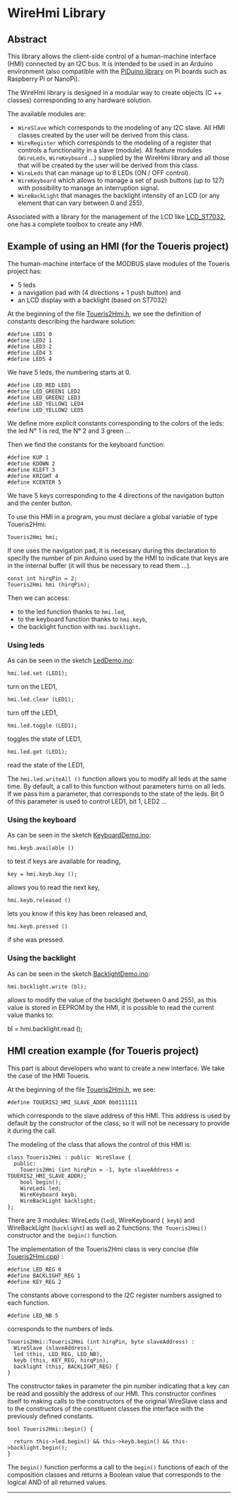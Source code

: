 # WireHmi Library

## Abstract

This library allows the client-side control of a human-machine interface (HMI) connected by an I2C bus. It is intended to be used in an Arduino environment (also compatible with the [PiDuino library](https://github.com/epsilonrt/piduino) on Pi boards such as Raspberry Pi or NanoPi).

The WireHmi library is designed in a modular way to create objects (C ++ classes) corresponding to any hardware solution.

The available modules are:

* `WireSlave` which corresponds to the modeling of any I2C slave. All HMI classes created by the user will be derived from this class.  
* `WireRegister` which corresponds to the modeling of a register that controls a functionality in a slave (module). All feature modules (`WireLeds`, `WireKeyboard` ...) supplied by the WireHmi library and all those that will be created by the user will be derived from this class.  
* `WireLeds` that can manage up to 8 LEDs (ON / OFF control).  
* `WireKeyboard` which allows to manage a set of push buttons (up to 127) with possibility to manage an interruption signal.  
* `WireBackLight` that manages the backlight intensity of an LCD (or any element that can vary between 0 and 255).

Associated with a library for the management of the LCD like [LCD_ST7032](https://github.com/epsilonrt/LCD_ST7032), one has a complete toolbox to create any HMI.

## Example of using an HMI (for the **Toueris** project)

The human-machine interface of the MODBUS slave modules of the Toueris project has:

* 5 leds
* a navigation pad with (4 directions + 1 push button) and
* an LCD display with a backlight (based on ST7032)

At the beginning of the file [Toueris2Hmi.h](https://github.com/epsilonrt/WireHmi/blob/master/src/Toueris2Hmi.h), we see the definition of constants describing the hardware solution:

    #define LED1 0
    #define LED2 1
    #define LED3 2
    #define LED4 3
    #define LED5 4

We have 5 leds, the numbering starts at 0.

    #define LED_RED LED1
    #define LED_GREEN1 LED2
    #define LED_GREEN2 LED3
    #define LED_YELLOW1 LED4
    #define LED_YELLOW2 LED5

We define more explicit constants corresponding to the colors of the leds: the led N° 1 is red, the N° 2 and 3 green ...

Then we find the constants for the keyboard function:

    #define KUP 1
    #define KDOWN 2
    #define KLEFT 3
    #define KRIGHT 4
    #define KCENTER 5

We have 5 keys corresponding to the 4 directions of the navigation button and the center button.

To use this HMI in a program, you must declare a global variable of type Toueris2Hmi:

    Toueris2Hmi hmi;

If one uses the navigation pad, it is necessary during this declaration to specify the number of pin Arduino used by the HMI to indicate that keys are in the internal buffer (it will thus be necessary to read them ...).

    const int hirqPin = 2;
    Toueris2Hmi hmi (hirqPin);

Then we can access:
* to the led function thanks to `hmi.led`,
* to the keyboard function thanks to `hmi.keyb`,
* the backlight function with `hmi.backlight`.

### Using leds

As can be seen in the sketch [LedDemo.ino](https://github.com/epsilonrt/WireHmi/blob/master/examples/Toueris2Hmi/LedDemo/LedDemo.ino):

    hmi.led.set (LED1);

turn on the LED1,

    hmi.led.clear (LED1);

turn off the LED1,

    hmi.led.toggle (LED1);

toggles the state of LED1,

    hmi.led.get (LED1);

read the state of the LED1,

The `hmi.led.writeAll ()` function allows you to modify all leds at the same time. By default, a call to this function without parameters turns on all leds.
If we pass him a parameter, that corresponds to the state of the leds. Bit 0 of this parameter is used to control LED1, bit 1, LED2 ...

### Using the keyboard

As can be seen in the sketch [KeyboardDemo.ino](https://github.com/epsilonrt/WireHmi/blob/master/examples/Toueris2Hmi/KeyboardDemo/KeyboardDemo.ino):

    hmi.keyb.available ()

to test if keys are available for reading,

    key = hmi.keyb.key ();

allows you to read the next key,

    hmi.keyb.released ()

lets you know if this key has been released and,

    hmi.keyb.pressed ()

if she was pressed.

### Using the backlight

As can be seen in the sketch [BacklightDemo.ino](https://github.com/epsilonrt/WireHmi/blob/master/examples/Toueris2Hmi/BacklightDemo/BacklightDemo.ino):

    hmi.backlight.write (bl);

allows to modify the value of the backlight (between 0 and 255), as this value is stored in EEPROM by the HMI, it is possible to read the current value thanks to:

bl = hmi.backlight.read ();

## HMI creation example (for **Toueris** project)

This part is about developers who want to create a new interface. We take the case of the HMI Toueris.

At the beginning of the file [Toueris2Hmi.h](https://github.com/epsilonrt/WireHmi/blob/master/src/Toueris2Hmi.h), we see:

    #define TOUERIS2_HMI_SLAVE_ADDR 0b0111111

which corresponds to the slave address of this HMI. This address is used by default by the constructor of the class, so it will not be necessary to provide it during the call.

The modeling of the class that allows the control of this HMI is:

    class Toueris2Hmi : public  WireSlave {
      public:
        Toueris2Hmi (int hirqPin = -1, byte slaveAddress = TOUERIS2_HMI_SLAVE_ADDR);
        bool begin();
        WireLeds led;
        WireKeyboard keyb;
        WireBackLight backlight;
    };

There are 3 modules: WireLeds (`led`), WireKeyboard (` keyb`) and WireBackLight (`backlight`) as well as 2 functions: the` Toueris2Hmi()` constructor and the` begin()` function.

The implementation of the Toueris2Hmi class is very concise (file [Toueris2Hmi.cpp](https://github.com/epsilonrt/WireHmi/blob/master/src/Toueris2Hmi.cpp)) :

    #define LED_REG 0
    #define BACKLIGHT_REG 1
    #define KEY_REG 2

The constants above correspond to the I2C register numbers assigned to each function.

    #define LED_NB 5

corresponds to the numbers of leds.

    Toueris2Hmi::Toueris2Hmi (int hirqPin, byte slaveAddress) :
      WireSlave (slaveAddress),
      led (this, LED_REG, LED_NB),
      keyb (this, KEY_REG, hirqPin),
      backlight (this, BACKLIGHT_REG) {
    }

The constructor takes in parameter the pin number indicating that a key can be read and possibly the address of our HMI.
This constructor confines itself to making calls to the constructors of the original WireSlave class and to the constructors of the constituent classes the interface with the previously defined constants.

    bool Toueris2Hmi::begin() {
      
      return this->led.begin() && this->keyb.begin() && this->backlight.begin();
    }

The `begin()` function performs a call to the `begin()` functions of each of the composition classes and returns a Boolean value that corresponds to the logical AND of all returned values.

------
